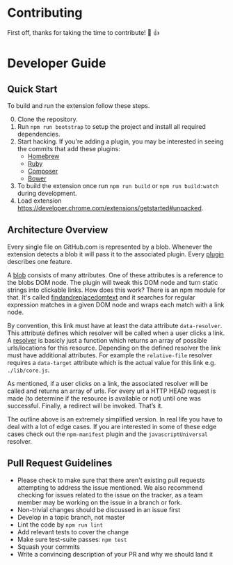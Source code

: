
# Contributing

First off, thanks for taking the time to contribute! :tada: :+1:

# Developer Guide

## Quick Start

To build and run the extension follow these steps.

0. Clone the repository.
0. Run `npm run bootstrap` to setup the project and install all required dependencies.
0. Start hacking. If you're adding a plugin, you may be interested in seeing the commits that add these plugins:
   * [Homebrew]
   * [Ruby]
   * [Composer]
   * [Bower]
0. To build the extension once run `npm run build` or `npm run build:watch` during development.
0. Load extension https://developer.chrome.com/extensions/getstarted#unpacked.

[Homebrew]: https://github.com/OctoLinker/browser-extension/commit/b6df755208eae0b98e55fdf533b647b5d7bd4f8e
[Ruby]: https://github.com/OctoLinker/browser-extension/commit/d1bcd3101cc868064e4fa8808fb79ccaac9a2ade
[Composer]: https://github.com/OctoLinker/browser-extension/commit/8f5f006888884c9352e06244596ae057fc529fe9
[Bower]: https://github.com/OctoLinker/browser-extension/commit/2541a407c5916b7d99dc61375a56f94dfb5121f1

## Architecture Overview

Every single file on GitHub.com is represented by a blob. Whenever the extension detects a blob it will pass it to the associated plugin. Every [plugin](/lib/plugins) describes one feature.

A [blob](/packages/blob-reader) consists of many attributes. One of these attributes is a reference to the blobs DOM node. The plugin will tweak this DOM node and turn static strings into clickable links. How does this work? There is an npm module for that. It's called [findandreplacedomtext](https://github.com/padolsey/findAndReplaceDOMText/) and it searches for regular expression matches in a given DOM node and wraps each match with a link node.

By convention, this link must have at least the data attribute `data-resolver`. This attribute defines which resolver will be called when a user clicks a link. A [resolver](/lib/resolver) is basicly just a function which returns an array of possible urls/locations for this resource. Depending on the defined resolver the link must have additional attributes. For example the `relative-file` resolver requires a `data-target` attribute which is the actual value for this link e.g. `./lib/core.js`.

As mentioned, if a user clicks on a link, the associated resolver will be called and returns an array of urls. For every url a HTTP HEAD request is made (to determine if the resource is available or not) until one was successful. Finally, a redirect will be invoked. That’s it.

The outline above is an extremely simplified version. In real life you have to deal with a lot of edge cases. If you are interested in some of these edge cases check out the `npm-manifest` plugin and the `javascriptUniversal` resolver.

## Pull Request Guidelines

- Please check to make sure that there aren't existing pull requests attempting to address the issue mentioned. We also recommend checking for issues related to the issue on the tracker, as a team member may be working on the issue in a branch or fork.
- Non-trivial changes should be discussed in an issue first
- Develop in a topic branch, not master
- Lint the code by `npm run lint`
- Add relevant tests to cover the change
- Make sure test-suite passes: `npm test`
- Squash your commits
- Write a convincing description of your PR and why we should land it

